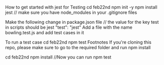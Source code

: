 How to get started with jest for Testing
<prep>
cd feb22nd
npm init -y
npm install jest
// make sure you have node_modules in your .gitignore files
</prep>

<prep>
Make the following change in package.json file
// the value for the key test in scripts should be jest
"test": "jest"
Add a file with the name bowling.test.js and add test cases in it


To run a test case
cd feb22nd
npm test
Footnotes
If you're cloning this repo, please make sure to go to the required folder and run npm install

cd feb22nd
npm install
//Now you can run
npm test
